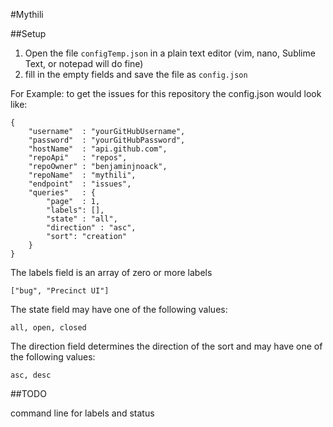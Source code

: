 #Mythili

##Setup

1. Open the file `configTemp.json` in a plain text editor (vim, nano, Sublime Text, or notepad will do fine)
2. fill in the empty fields and save the file as `config.json`

For Example: to get the issues for this repository the config.json would look like:

```
{
	"username"	: "yourGitHubUsername",
	"password"	: "yourGitHubPassword",
	"hostName"	: "api.github.com",
	"repoApi"	: "repos",
	"repoOwner"	: "benjaminjnoack",
	"repoName" 	: "mythili",
	"endpoint"	: "issues",
	"queries"	: {
		"page"	: 1,
		"labels": [],
		"state" : "all",
		"direction" : "asc",
		"sort": "creation"
	}
}
```
The labels field is an array of zero or more labels

```
["bug", "Precinct UI"]
```

The state field may have one of the following values:
```
all, open, closed
```

The direction field determines the direction of the sort and may have one of the following values:
```
asc, desc
```


##TODO

command line for labels and status